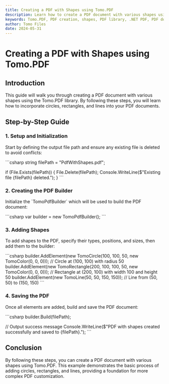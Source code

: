 ```yaml
---
title: Creating a PDF with Shapes using Tomo.PDF
description: Learn how to create a PDF document with various shapes using the Tomo.PDF library. This guide covers adding circles, rectangles, and lines to your PDFs.
keywords: Tomo.PDF, PDF creation, shapes, PDF library, .NET PDF, PDF document
author: Tomo Files
date: 2024-05-31
---
```


# Creating a PDF with Shapes using Tomo.PDF

## Introduction

This guide will walk you through creating a PDF document with various shapes using the Tomo.PDF library. By following these steps, you will learn how to incorporate circles, rectangles, and lines into your PDF documents.

## Step-by-Step Guide

### 1. Setup and Initialization

Start by defining the output file path and ensure any existing file is deleted to avoid conflicts:

\`\`\`csharp
string filePath = "PdfWithShapes.pdf";

if (File.Exists(filePath))
{
    File.Delete(filePath);
    Console.WriteLine($"Existing file {filePath} deleted.");
}
\`\`\`

### 2. Creating the PDF Builder

Initialize the \`TomoPdfBuilder\` which will be used to build the PDF document:

\`\`\`csharp
var builder = new TomoPdfBuilder();
\`\`\`

### 3. Adding Shapes

To add shapes to the PDF, specify their types, positions, and sizes, then add them to the builder:

\`\`\`csharp
builder.AddElement(new TomoCircle(100, 100, 50, new TomoColor(0, 0, 0))); // Circle at (100, 100) with radius 50
builder.AddElement(new TomoRectangle(200, 100, 100, 50, new TomoColor(0, 0, 0))); // Rectangle at (200, 100) with width 100 and height 50
builder.AddElement(new TomoLine(50, 50, 150, 150)); // Line from (50, 50) to (150, 150)
\`\`\`

### 4. Saving the PDF

Once all elements are added, build and save the PDF document:

\`\`\`csharp
builder.Build(filePath);

// Output success message
Console.WriteLine($"PDF with shapes created successfully and saved to {filePath}.");
\`\`\`

## Conclusion

By following these steps, you can create a PDF document with various shapes using Tomo.PDF. This example demonstrates the basic process of adding circles, rectangles, and lines, providing a foundation for more complex PDF customization.
